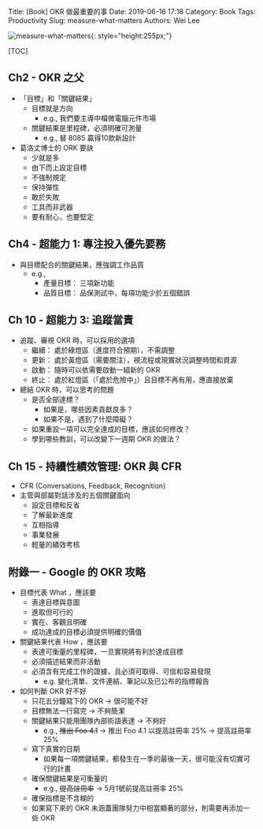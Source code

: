 Title: [Book] OKR 做最重要的事
Date: 2019-06-16 17:18
Category: Book
Tags: Productivity
Slug: measure-what-matters
Authors: Wei Lee

![measure-what-matters](/images/books/measure-what-matters.jpg){: style="height:255px;"}

<!--more-->

[TOC]

## Ch2 - OKR 之父

* 「目標」和「關鍵結果」
    * 目標就是方向
        * e.g., 我們要主導中檔微電腦元件市場
    * 關鍵結果是里程碑，必須明確可測量
        * e.g., 替 8085 贏得10款新設計
* 葛洛丈博士的 ORK 要訣
    * 少就是多
    * 由下而上設定目標
    * 不強制規定
    * 保持彈性
    * 敢於失敗
    * 工具而非武器
    * 要有耐心，也要堅定

## Ch4 - 超能力 1: 專注投入優先要務

* 與目標配合的關鍵結果，應強調工作品質
    * e.g.,
        * 產量目標： 三項新功能
        * 品質目標： 品保測試中，每項功能少於五個錯誤

## Ch 10 - 超能力 3: 追蹤當責

* 追蹤、審視 OKR 時，可以採用的選項
    * 繼續： 處於綠燈區（進度符合預期），不需調整
    * 更新： 處於黃燈區（需要關注），視流程或現實狀況調整時間和資源
    * 啟動： 隨時可以依需要啟動一組新的 OKR
    * 終止： 處於紅燈區（「處於危險中」）且目標不再有用，應直接放棄
* 總結 OKR 時，可以思考的問題
    * 是否全部達標？
        * 如果是，哪些因素貢獻良多？
        * 如果不是，遇到了什麼障礙？
    * 如果重設一項可以完全達成的目標，應該如何修改？
    * 學到哪些教訓，可以改變下一週期 OKR 的做法？

## Ch 15 - 持續性績效管理: OKR 與 CFR

* CFR (Conversations, Feedback, Recognition)
* 主管與部屬對話涉及的五個關鍵面向
    * 設定目標和反省
    * 了解最新進度
    * 互相指導
    * 事業發展
    * 輕量的績效考核

## 附錄一 - Google 的 OKR 攻略

* 目標代表 What ，應該要
    * 表達目標與意圖
    * 進取但可行的
    * 實在、客觀且明確
    * 成功達成的目標必須提供明確的價值
* 關鍵結果代表 How ，應該要
    * 表達可衡量的里程碑，一旦實現將有利於達成目標
    * 必須描述結果而非活動
    * 必須含有完成工作的證據，且必須可取得、可信和容易發現
        * e.g. 變化清單、文件連結、筆記以及已公布的指標報告
* 如何判斷 OKR 好不好
    * 只花五分鐘寫下的 OKR → 很可能不好
    * 目標無法一行寫完 → 不夠簡潔
    * 關鍵結果只能用團隊內部術語表達 → 不夠好
        * e.g., ~~推出 Foo 4.1~~ → 推出 Foo 4.1 以提高註冊率 25% → 提高註冊率 25%
    * 寫下真實的日期
        * 如果每一項關鍵結果，都發生在一季的最後一天，很可能沒有切實可行的計畫
    * 確保關鍵結果是可衡量的
        * e.g., ~~提高註冊率~~ → 5月1號前提高註冊率 25%
    * 確保指標是不含糊的
    * 如果寫下來的 OKR 未涵蓋團隊努力中相當顯著的部分，則需要再添加一些 OKR
